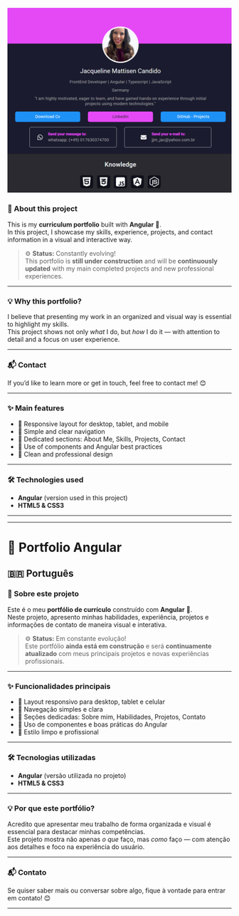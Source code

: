 ![Screenshot](src/assets/img/bildschirm-portfolio.png)

### 🧾 About this project

This is my **curriculum portfolio** built with **Angular** 🚀.  
In this project, I showcase my skills, experience, projects, and contact information in a visual and interactive way.

> ⚙️ **Status:** Constantly evolving!  
> This portfolio is **still under construction** and will be **continuously updated** with my main completed projects and new professional experiences.

---

### 💡 Why this portfolio?

I believe that presenting my work in an organized and visual way is essential to highlight my skills.  
This project shows not only _what_ I do, but _how_ I do it — with attention to detail and a focus on user experience.

---

### 📬 Contact

If you’d like to learn more or get in touch, feel free to contact me! 😊

---

### ✨ Main features

- 📱 Responsive layout for desktop, tablet, and mobile
- 🧭 Simple and clear navigation
- 📂 Dedicated sections: About Me, Skills, Projects, Contact
- 🧩 Use of components and Angular best practices
- 🎨 Clean and professional design

---

### 🛠️ Technologies used

- **Angular** (version used in this project)
- **HTML5 & CSS3**

---

---

# 💼 Portfolio Angular

## 🇧🇷 Português

### 🧾 Sobre este projeto

Este é o meu **portfólio de currículo** construído com **Angular** 🚀.  
Neste projeto, apresento minhas habilidades, experiência, projetos e informações de contato de maneira visual e interativa.

> ⚙️ **Status:** Em constante evolução!  
> Este portfólio **ainda está em construção** e será **continuamente atualizado** com meus principais projetos e novas experiências profissionais.

---

### ✨ Funcionalidades principais

- 📱 Layout responsivo para desktop, tablet e celular
- 🧭 Navegação simples e clara
- 📂 Seções dedicadas: Sobre mim, Habilidades, Projetos, Contato
- 🧩 Uso de componentes e boas práticas do Angular
- 🎨 Estilo limpo e profissional

---

### 🛠️ Tecnologias utilizadas

- **Angular** (versão utilizada no projeto)
- **HTML5 & CSS3**

---

### 💡 Por que este portfólio?

Acredito que apresentar meu trabalho de forma organizada e visual é essencial para destacar minhas competências.  
Este projeto mostra não apenas _o que_ faço, mas _como_ faço — com atenção aos detalhes e foco na experiência do usuário.

---

### 📬 Contato

Se quiser saber mais ou conversar sobre algo, fique à vontade para entrar em contato! 😊

---
